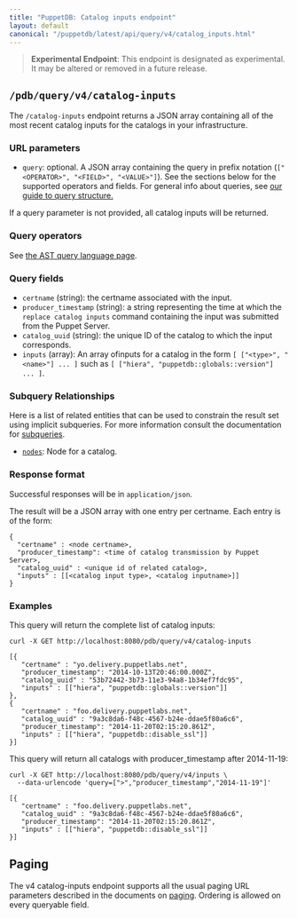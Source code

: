 ```yaml
---
title: "PuppetDB: Catalog inputs endpoint"
layout: default
canonical: "/puppetdb/latest/api/query/v4/catalog_inputs.html"
---
```


[curl]: ../curl.html#using-curl-from-localhost-non-sslhttp
[paging]: ./paging.html
[query]: ./query.html
[subqueries]: ./ast.html#subquery-operators
[ast]: ./ast.html
[nodes]: ./nodes.html

> **Experimental Endpoint**: This endpoint is designated as
> experimental. It may be altered or removed in a future release.

## `/pdb/query/v4/catalog-inputs`

The `/catalog-inputs` endpoint returns a JSON array containing
all of the most recent catalog inputs for the catalogs in your
infrastructure.

### URL parameters

* `query`: optional. A JSON array containing the query in prefix
  notation (`["<OPERATOR>", "<FIELD>", "<VALUE>"]`). See the sections
  below for the supported operators and fields. For general info about
  queries, see [our guide to query structure.][query]

If a query parameter is not provided, all catalog inputs will be returned.

### Query operators

See [the AST query language page][ast].

### Query fields

* `certname` (string): the certname associated with the input.
* `producer_timestamp` (string): a string representing the time at
  which the `replace catalog inputs` command containing the input was
  submitted from the Puppet Server.
* `catalog_uuid` (string): the unique ID of the catalog to which the
  input corresponds.
* `inputs` (array): An array ofinputs for a catalog in the form `[ ["<type>", "<name>"] ... ]`
  such as `[ ["hiera", "puppetdb::globals::version"] ... ]`.

### Subquery Relationships

Here is a list of related entities that can be used to constrain the result set
using implicit subqueries. For more information consult the documentation for
[subqueries][subqueries].

* [`nodes`][nodes]: Node for a catalog.

### Response format

Successful responses will be in `application/json`.

The result will be a JSON array with one entry per certname. Each entry is of
the form:

    {
      "certname" : <node certname>,
      "producer_timestamp": <time of catalog transmission by Puppet Server>,
      "catalog_uuid" : <unique id of related catalog>,
      "inputs" : [[<catalog input type>, <catalog inputname>]]
    }

### Examples

This query will return the complete list of catalog inputs:

    curl -X GET http://localhost:8080/pdb/query/v4/catalog-inputs

    [{
       "certname" : "yo.delivery.puppetlabs.net",
       "producer_timestamp": "2014-10-13T20:46:00.000Z",
       "catalog_uuid" : "53b72442-3b73-11e3-94a8-1b34ef7fdc95",
       "inputs" : [["hiera", "puppetdb::globals::version"]]
    },
    {
       "certname" : "foo.delivery.puppetlabs.net",
       "catalog_uuid" : "9a3c8da6-f48c-4567-b24e-ddae5f80a6c6",
       "producer_timestamp": "2014-11-20T02:15:20.861Z",
       "inputs" : [["hiera", "puppetdb::disable_ssl"]]
    }]

This query will return all catalogs with producer_timestamp after 2014-11-19:

    curl -X GET http://localhost:8080/pdb/query/v4/inputs \
      --data-urlencode 'query=[">","producer_timestamp","2014-11-19"]'

    [{
       "certname" : "foo.delivery.puppetlabs.net",
       "catalog_uuid" : "9a3c8da6-f48c-4567-b24e-ddae5f80a6c6",
       "producer_timestamp": "2014-11-20T02:15:20.861Z",
       "inputs" : [["hiera", "puppetdb::disable_ssl"]]
    }]

## Paging

The v4 catalog-inputs endpoint supports all the usual paging
URL parameters described in the documents on
[paging][paging]. Ordering is allowed on every queryable field.
